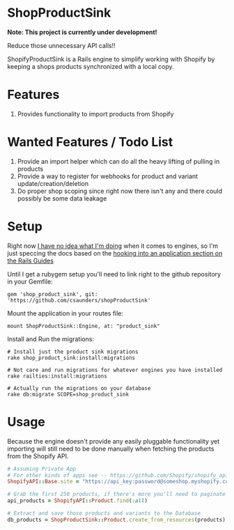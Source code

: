 # ShopProductSink

**Note: This project is currently under development!**

Reduce those unnecessary API calls!!

ShopifyProductSink is a Rails engine to simplify working with
Shopify by keeping a shops products synchronized with a local copy.

# Features

1. Provides functionality to import products from Shopify

# Wanted Features / Todo List

1. Provide an import helper which can do all the heavy lifting of pulling in products
2. Provide a way to register for webhooks for product and variant update/creation/deletion
3. Do proper shop scoping since right now there isn't any and there could possibly be some data leakage

# Setup

Right now [I have no idea what I'm doing](https://i.chzbgr.com/maxW500/5836571648/hD263FFD6/) when it comes to engines,
so I'm just speccing the docs based on the [hooking into an application section on the Rails Guides](http://edgeguides.rubyonrails.org/engines.html#hooking-into-an-application)

Until I get a rubygem setup you'll need to link right to the github repository in your
Gemfile:

```
gem 'shop_product_sink', git: 'https://github.com/csaunders/shopProductSink'
```

Mount the application in your routes file:

```
mount ShopProductSink::Engine, at: "product_sink"
```

Install and Run the migrations:

```
# Install just the product sink migrations
rake shop_product_sink:install:migrations

# Not care and run migrations for whatever engines you have installed
rake railties:install:migrations

# Actually run the migrations on your database
rake db:migrate SCOPE=shop_product_sink
```

# Usage

Because the engine doesn't provide any easily pluggable functionality yet importing will
still need to be done manually when fetching the products from the Shopify API.

```ruby
# Assuming Private App
# For other kinds of apps see -- https://github.com/Shopify/shopify_api
ShopifyAPI::Base.site = "https://api_key:password@someshop.myshopify.com/admin"

# Grab the first 250 products, if there's more you'll need to paginate
api_products = ShopifyAPI::Product.find(:all)

# Extract and save those products and variants to the Database
db_products = ShopProductSink::Product.create_from_resources(products)
```
